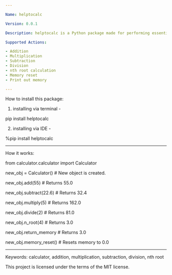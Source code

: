 ```yaml
---

Name: helptocalc

Version: 0.0.1

Description: helptocalc is a Python package made for performing essential math calculations for everyday use.

Supported Actions:

- Addition
- Multiplication
- Subtraction
- Division
- nth root calculation
- Memory reset
- Print out memory

---
```

How to install this package:

1. installing via terminal -

pip install helptocalc

2. installing via IDE -

%pip install helptocalc

---
How it works:

from calculator.calculator import Calculator

new_obj = Calculator()  # New object is created.

new_obj.add(55) # Returns 55.0

new_obj.subtract(22.6) # Returns 32.4

new_obj.multiply(5) # Returns 162.0

new_obj.divide(2) # Returns 81.0

new_obj.n_root(4) # Returns 3.0

new_obj.return_memory # Returns 3.0

new_obj.memory_reset() # Resets memory to 0.0

---

Keywords: calculator, addition, multiplication, subtraction, division, nth root

This project is licensed under the terms of the MIT license.